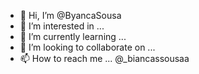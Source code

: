 - 👋 Hi, I’m @ByancaSousa
- 👀 I’m interested in ...
- 🌱 I’m currently learning ...
- 💞️ I’m looking to collaborate on ...
- 📫 How to reach me ... @_biancassousaa

<!---
ByancaSousa/ByancaSousa is a ✨ special ✨ repository because its `README.md` (this file) appears on your GitHub profile.
You can click the Preview link to take a look at your changes.
--->
